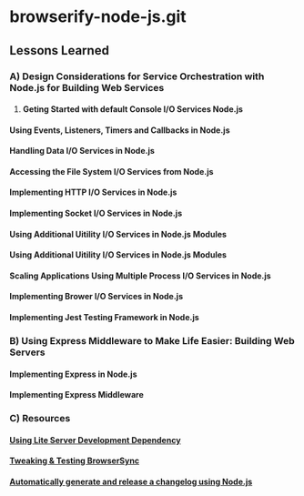 # browserify-node-js.git

## Lessons Learned

### A) Design Considerations for Service Orchestration with Node.js for Building Web Services

1. #### Geting Started with default Console I/O Services Node.js

#### Using Events, Listeners, Timers and Callbacks in Node.js

#### Handling Data I/O Services in Node.js

#### Accessing the File System I/O Services from Node.js

#### Implementing HTTP I/O Services in Node.js

#### Implementing Socket I/O Services in Node.js

#### Using Additional Uitility I/O Services in Node.js Modules

#### Using Additional Uitility I/O Services in Node.js Modules

#### Scaling Applications Using Multiple Process I/O Services in Node.js

#### Implementing Brower I/O Services in Node.js

#### Implementing Jest Testing Framework in Node.js

### B) Using Express Middleware to Make Life Easier: Building Web Servers

#### Implementing Express in Node.js

#### Implementing Express Middleware

### C) Resources

#### [Using Lite Server Development Dependency](https://www.npmjs.com/package/lite-server)

#### [Tweaking & Testing BrowserSync](https://medium.com/oceanize-geeks/browsersync-for-faster-development-f27b09b9896e)

#### [Automatically generate and release a changelog using Node.js](https://blog.logrocket.com/automatically-generate-and-release-a-changelog-with-node-js/)
